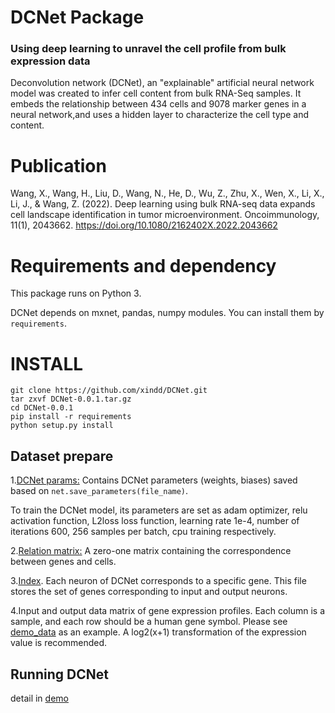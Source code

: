   # DCNet Package
  ### Using deep learning to unravel the cell profile from bulk expression data
  Deconvolution network (DCNet), an "explainable" artificial neural network model was created to infer cell content from bulk RNA-Seq samples. It embeds the relationship between 434 cells and 9078 marker genes in a neural network,and uses a hidden layer to characterize the cell type and content.
  # Publication
  Wang, X., Wang, H., Liu, D., Wang, N., He, D., Wu, Z., Zhu, X., Wen, X., Li, X., Li, J., & Wang, Z. (2022). Deep learning using bulk RNA-seq data expands cell landscape identification in tumor microenvironment. Oncoimmunology, 11(1), 2043662. https://doi.org/10.1080/2162402X.2022.2043662
  # Requirements and dependency
This package runs on Python 3.

DCNet depends on mxnet, pandas, numpy modules. You can install them by  `requirements`.

  # INSTALL
    git clone https://github.com/xindd/DCNet.git
    tar zxvf DCNet-0.0.1.tar.gz
    cd DCNet-0.0.1
    pip install -r requirements
    python setup.py install

   ## Dataset prepare
1.[DCNet params:](https://github.com/xindd/DCNet-Use/blob/main/net_M434_adam_T600_DCNetBnoise-D1.params) Contains DCNet parameters (weights, biases) saved based on `net.save_parameters(file_name)`.

To train the DCNet model, its parameters are set as adam optimizer, relu activation function, L2loss loss function, learning rate 1e-4, number of iterations 600, 256 samples per batch, cpu training respectively.

2.[Relation matrix:](https://github.com/xindd/DCNet-Use/blob/main/relation_matrix.pkl) A zero-one matrix containing the correspondence between genes and cells.
  
3.[Index](https://github.com/xindd/DCNet-Use/blob/main/index.pkl). Each neuron of DCNet corresponds to a specific gene. 
This file stores the set of genes corresponding to input and output neurons.

4.Input and output data matrix of gene expression profiles.
Each column is a sample, and each row should be a human gene symbol.
Please see [demo_data](https://github.com/xindd/DCNet-Use/blob/main/demo_data.pkl) as an example. A log2(x+1) transformation of the expression value is recommended.
   ## Running DCNet
   detail in [demo](https://github.com/xindd/DCNet-Use/blob/main/demo.ipynb)
   
    
